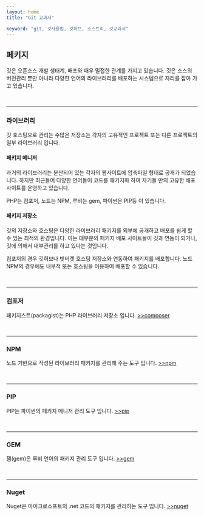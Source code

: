 ```yaml
---
layout: home
title: "Git 교과서"

keyword: "git, 깃사용법, 깃허브, 소스트리, 깃교과서"
---
```

## 페키지
깃은 오픈소스 개발 생태계, 배포와 매우 밀접한 관계를 가지고 있습니다. 깃은 소스의 버전관리 뿐만 아니라 다양한 언어의 라이브러리를 배포하는 시스템으로 자리를 잡아 가고 있습니다.

<br>
<hr>

### 라이브러리
깃 호스팅으로 관리는 수많은 저장소는 각자의 고유적인 프로젝트 또는 다른 프로젝트의 일부 라이브러리 입니다.  

#### 페키지 메니저
과거의 라이브러리는 분산되어 있는 각자의 웹사이트에 압축파일 형태로 공개가 되었습니다. 하지만 최근들어 다양한 언어들이 코드를 패키지화 하여 자기들 만의 고유한 배포 사이트를 운영하고 있습니다.

PHP는 컴포저, 노드는 NPM, 루비는 gem, 파이썬은 PIP등 이 있습니다.  

#### 페키지 저장소
깃의 저장소와 호스팅은 다양한 라이브러리 패키지를 외부에 공개하고 배포를 쉽게 할 수 있는 최적의 환경입니다. 이는 대부분의 패키지 배포 사이트들이 깃과 연동이 되거나, 깃에 의해서 내부관리를 하고 있다는 것입니다.  

컴포저의 경우 깃허브나 빗버켓 호스팅 저장소와 연동하여 패키지를 배포합니다. 노드 NPM의 경우에도 내부적 또는 호스팅을 이용하여 배포할 수 있습니다.  

<br>
<hr>

### 컴포저
페키지스트(packagist)는 PHP 라이브러리 저장소 입니다. [>>composer](composer)

<br>
<hr>

### NPM
노드 기반으로 작성된 라이브러리 패키지를 관리해 주는 도구 입니다. [>>npm](npm)

<br>
<hr>

### PIP
PIP는 파이썬의 페키지 메니저 관리 도구 입니다. [>>pip](pip)

<br>
<hr>

### GEM
잼(gem)은 루비 언어의 패키지 관리 도구 입니다. [>>gem](gem)

<br>
<hr>

### Nuget
Nuget은 마이크로소프트의 .net 코드의 패키지를 관리하는 도구 입니다. [>>nuget](nuget)




<br><br><br>